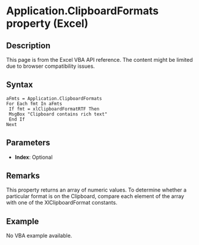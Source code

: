 # Application.ClipboardFormats property (Excel)

## Description
This page is from the Excel VBA API reference. The content might be limited due to browser compatibility issues.

## Syntax
```vba
aFmts = Application.ClipboardFormats 
For Each fmt In aFmts 
 If fmt = xlClipboardFormatRTF Then 
 MsgBox "Clipboard contains rich text" 
 End If 
Next
```

## Parameters
- **Index**: Optional

## Remarks
This property returns an array of numeric values. To determine whether a particular format is on the Clipboard, compare each element of the array with one of the XlClipboardFormat constants.

## Example
No VBA example available.
